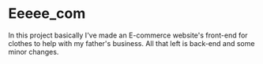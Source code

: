 # Eeeee_com
In this project basically I've made an E-commerce website's front-end for clothes to help with my father's business. All that left is back-end and some minor changes.
